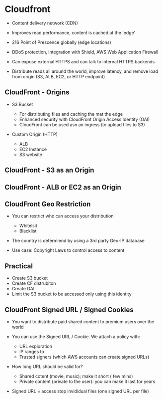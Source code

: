 # Cloudfront

- Content delivery network (CDN)
- Improves read performance, content is cached at the 'edge'
- 216 Point of Prescence globally (edge locations)
- DDoS protection, integration with Shield, AWS Web Application Firewall
- Can expose external HTTPS and can talk to internal HTTPS backends 

- Distribute reads all around the world, improve latency, and remove load from origin (S3, ALB, EC2, or HTTP endpoint)

## CloudFront - Origins

- S3 Bucket 
  - For distributing files and caching the mat the edge
  - Enhanced security with CloudFront Origin Access Identity (OAI)
  - CloudFront can be used asn an ingress (to upload files to S3)

- Custom Origin (HTTP)
  - ALB
  - EC2 Instance
  - S3 website

## CloudFront - S3 as an Origin

## CloudFront - ALB or EC2 as an Origin


## CloudFront Geo Restriction

- You can restrict who can access your distribution
  - Whitelsit
  - Blacklist 

- The country is determiend by using a 3rd party Geo-IP database
- Use case: Copyright Laws to control access to content

## Practical

- Create S3 bucket
- Create CF distrubiton
- Create OAI
- Limit the S3 bucket to be accessed only using this identity 

## CloudFront Signed URL / Signed Cookies

- You want to distribute paid shared content to premium users over the world
- You can use the Signed URL / Cookie. We attach a policy with:
   - URL expioration
   - IP ranges to 
   - Trusted signers (which AWS accounts can create signed URLs)

- How long URL should be valid for?
  - Shared cotent (movie, music); make it short ( few mins)
  - Private content (private to the user): you can make it last for years

- Signed URL = access stop invididual files (one signed URL per file)

